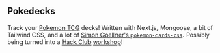 ## Pokedecks

Track your [Pokemon TCG](https://en.wikipedia.org/wiki/Pok%C3%A9mon_Trading_Card_Game) decks! Written with Next.js, Mongoose, a bit of Tailwind CSS, and a lot of [Simon Goellner's `pokemon-cards-css`](https://github.com/simeydotme/pokemon-cards-css). Possibly being turned into a [Hack Club](https://hackclub.com) [workshop](https://workshops.hackclub.com)!